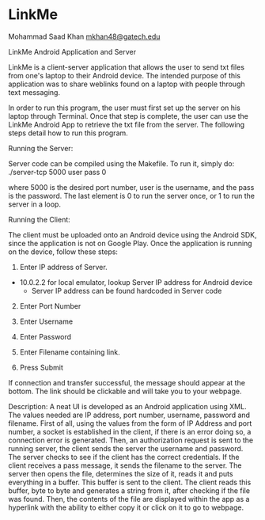 LinkMe
======

Mohammad Saad Khan
mkhan48@gatech.edu

LinkMe Android Application and Server


LinkMe is a client-server application that allows the user to send txt files from one's laptop to their Android device.
The intended purpose of this application was to share weblinks found on a laptop with people through text messaging.


In order to run this program, the user must first set up the server on his laptop through Terminal. Once that step is
complete, the user can use the LinkMe Android App to retrieve the txt file from the server. The following steps detail how
to run this program.



Running the Server:

Server code can be compiled using the Makefile. To run it, simply do:
./server-tcp 5000 user pass 0

where 5000 is the desired port number, user is the username, and the pass is the password. The last element is
0 to run the server once, or 1 to run the server in a loop.



Running the Client:

The client must be uploaded onto an Android device using the Android SDK, since the application is not on Google Play.
Once the application is running on the device, follow these steps:

1) Enter IP address of Server. 
  - 10.0.2.2 for local emulator, lookup Server IP address for Android device
    - Server IP address can be found hardcoded in Server code

2) Enter Port Number

3) Enter Username

4) Enter Password

5) Enter Filename containing link. 

6) Press Submit

If connection and transfer successful, the message should appear at the bottom. The link should be clickable and will take you to your webpage.




Description:
    A neat UI is developed as an Android application using XML. The values
   needed are IP address, port number, username, password and filename. First of all,
   using the values from the form of IP Address and port number, a socket is established
   in the client, if there is an error doing so, a connection error is generated. Then,
   an authorization request is sent to the running server, the client sends the server the username and password.
   The server checks to see if the client has the correct credentials. If the client receives a pass message, 
   it sends the filename to the server. The server then opens the file, determines the size of it, reads
   it and puts everything in a buffer. This buffer is sent to the client. The client reads this
   buffer, byte to byte and generates a string from it, after checking if the file was found.
   Then, the contents of the file are displayed within the app as a hyperlink with the ability 
   to either copy it or click on it to go to webpage.
